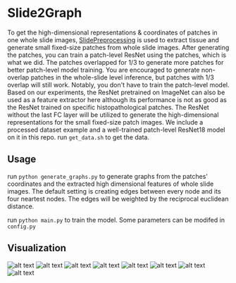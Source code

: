 # Slide2Graph
To get the high-dimensional representations & coordinates of patches in one whole slide images, [SlidePreprocessing](https://github.com/BMIRDS/SlidePreprocessing) is used to extract tissue and generate small fixed-size patches from whole slide images. After generating the patches, you can train a patch-level ResNet using the patches, which is what we did. The patches overlapped for 1/3 to generate more patches for better patch-level model training. You are encouraged to generate non-overlap patches in the whole-slide level inference, but patches with 1/3 overlap will still work. Notably, you don't have to train the patch-level model. Based on our experiments, the ResNet pretrained on ImageNet can also be used as a feature extractor here although its performance is not as good as the ResNet trained on specific histopathological patches.
The ResNet without the last FC layer will be utilized to generate the high-dimensional representations for the small fixed-size patch images. 
We include a processed dataset example and a well-trained patch-level ResNet18 model on it in this repo. run `get_data.sh` to get the data.

## Usage
run `python generate_graphs.py` to generate graphs from the patches' coordinates and the extracted high dimensional features of whole slide images. The default setting is creating edges between every node and its four neartest nodes. The edges will be weighted by the reciprocal euclidean distance.

run `python main.py` to train the model. Some parameters can be modifed in `config.py`


## Visualization
![alt text](IMG/256055_r.jpg "Highly weighted regions")  ![alt text](IMG/256055_label.jpg "Annotations")
![alt text](IMG/256061_r.jpg "Highly weighted regions")  ![alt text](IMG/256061_label.jpg "Annotations")
![alt text](IMG/256062_r.jpg "Highly weighted regions")  ![alt text](IMG/256062_label.jpg "Annotations")
![alt text](IMG/256066_r.jpg "Highly weighted regions")  ![alt text](IMG/256066_label.jpg "Annotations")
